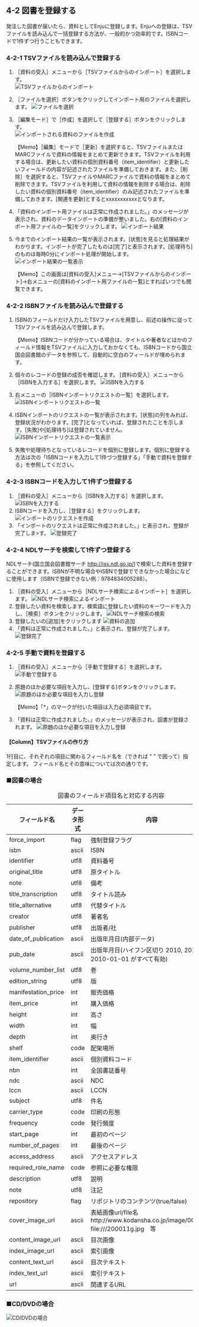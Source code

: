 <a name="4-2" />

4-2 図書を登録する
------------------

発注した図書が届いたら、資料としてEnjuに登録します。Enjuへの登録は、TSVファイルを読み込んで一括登録する方法が、一般的かつ効率的です。ISBNコードで1件ずつ行うこともできます。

<a name="4-2-1" />

### 4-2-1 TSVファイルを読み込んで登録する

1. ［資料の受入］メニューから［TSVファイルからのインポート］を選択します。  
   ![TSVファイルからのインポート](assets/images/image_operation_093.png)
2. ［ファイルを選択］ボタンをクリックしてインポート用のファイルを選択します。
   ![ファイルを選択](assets/images/image_operation_094.png)
3. ［編集モード］で［作成］を選択して［登録する］ボタンをクリックします。  
   ![インポートされる資料のファイルを作成](assets/images/image_operation_095.png)
   
   <div class="alert alert-info">【Memo】［編集］モードで［更新］を選択すると、TSVファイルまたはMARCファイルで資料の情報をまとめて更新できます。TSVファイルを利用する場合は、更新したい資料の個別資料番号（item_identifier）と更新したいフィールドの内容が記述されたファイルを準備しておきます。また、［削除］を選択すると、TSVファイルやMARCファイルで資料の情報をまとめて削除できます。TSVファイルを利用して資料の情報を削除する場合は、削除したい資料の個別資料番号（item_identifier）のみ記述されたファイルを準備しておきます。[関連を更新]とするとxxxxxxxxxxxとなります。
   </div>

3. 「資料のインポート用ファイルは正常に作成されました。」のメッセージが表示され、資料のデータインポートの準備が整いました。右の[資料のインポート用ファイルの一覧]をクリックします。
   ![インポート結果](assets/images/image_operation_095_2.png)
4. 今までのインポート結果の一覧が表示されます。[状態]を見ると処理結果がわかります。インポートが完了したものは[完了]と表示されます。[処理待ち]のものは毎時0分にインポート処理が開始します。
   ![インポート結果の一覧表示](assets/images/image_operation_095_3.png)

   <div class="alert alert-info">【Memo】この画面は[資料の受入]メニュー->[TSVファイルからのインポート]->右メニューの[資料のインポート用ファイルの一覧]とすればいつでも閲覧できます。</div> 

<a name="4-2-2" />

### 4-2-2 ISBNファイルを読み込んで登録する

1. ISBNのフィールドだけ入力したTSVファイルを用意し、前述の操作に従ってTSVファイルを読み込んで登録します。

	<div class="alert alert-info">【Memo】ISBNコードが分かっている場合は、タイトルや著者などほかのフィールド情報をTSVファイルに入力しておかなくても、ISBNコードから国立国会図書館のデータを参照して、自動的に空白のフィールドが埋められます。
	</div>

2. 個々のレコードの登録の成否を確認します。 [資料の受入］メニューから［ISBNを入力する］を選択します。
   ![ISBNを入力する](assets/images/image_operation_106.png)
3. 右メニューの［ISBNインポートリクエストの一覧］を選択します。
   ![ISBNインポートリクエストの一覧](assets/images/image_operation_109_2.png)
4. ISBNインポートのリクエストの一覧が表示されます。[状態]の列をみれば、登録状況がわかります。[完了]となっていれば、登録されたことを示します。[失敗]や[処理待ち]は登録されていません。
   ![ISBNインポートリクエストの一覧表示](assets/images/image_operation_109_3.png)
5. 失敗や処理待ちとなっているレコードを個別に登録します。個別に登録する方法は次の「ISBNコードを入力して1件づつ登録する」「手動で資料を登録する」を参照してください。

<a name="4-2-3" />

### 4-2-3 ISBNコードを入力して1件ずつ登録する

1. ［資料の受入］メニューから［ISBNを入力する］を選択します。
   ![ISBNを入力する](assets/images/image_operation_106.png)
2. ISBNコードを入力し、［登録する］をクリックします。
   ![インポートのリクエストを作成](assets/images/image_operation_108.png)
3. 「インポートのリクエストは正常に作成されました。」と表示され、登録が完了しま>す。
   ![登録完了](assets/images/image_operation_109.png)

<a name="4-2-4" />

### 4-2-4 NDLサーチを検索して1件ずつ登録する

NDLサーチ(国立国会図書館サーチ http://iss.ndl.go.jp/)で検索した資料を登録することができます。ISBNが不明な場合やISBNで登録でできなかった場合になどに使用します（ISBNで登録できない例：9784834005288）。

1. ［資料の受入］メニューから［NDLサーチ検索によるインポート］を選択します。
   ![NDLサーチ検索によるインポート](assets/images/image_operation_106_ndl.png)
2. 登録したい資料を検索します。検索語に登録したい資料のキーワードを入力し、［検索］ボタンをクリックします。
   ![NDLサーチ検索の検索](assets/images/image_operation_107_ndl.png)
3. 登録したいの[追加]をクリックします
   ![資料の追加](assets/images/image_operation_108_ndl.png)
4. 「資料は正常に作成されました。」と表示され、登録が完了します。
   ![登録完了](assets/images/image_operation_109_ndl.png)

<a name="4-2-5" />

### 4-2-5 手動で資料を登録する

1. ［資料の受入］メニューから［手動で登録する］を選択します。
   ![手動で登録する](assets/images/image_operation_input_manually_manifestation.png)
2. 原題のほか必要な項目を入力し、[登録する]ボタンをクリックします。
   ![原題のほか必要な項目を入力し登録](assets/images/image_operation_100.png)

   <div class="alert alert-info" markdown="1">【Memo】「*」のマークが付いた項目は入力必須項目です。
   </div>

4. 「資料は正常に作成されました。」のメッセージが表示され、図書が登録されます。
  ![原題のほか必要な項目を入力し登録](assets/images/image_operation_100_2.png)

<div class="alert alert-success" markdown="1">
<h4 class="alert-heading">【Column】TSVファイルの作り方</h4>
1行目に、それぞれの項目に関わるフィールド名を（できれば " " で囲って）指定します。
フィールド名とその意味については次の通りです。

<a name="4-2-6" />

### ■図書の場合

<table class="table table-bordered table-condensed table-striped">
<caption>図書のフィールド項目名と対応する内容</caption>
<thead>
<tr>
<th>フィールド名</th>
<th>データ形式</th>
<th>内容</th>
</tr>
</thead>
<tbody>
<tr>
<td>force_import</td><td>flag</td><td>強制登録フラグ</td>
</tr>
<tr>
<td>isbn</td><td>ascii</td><td>ISBN</td>
</tr>
<tr>
<td>identifier</td><td>utf8</td><td>資料番号</td>
</tr>
<tr>
<td>original_title</td><td>utf8</td><td>原タイトル</td>
</tr>
<tr>
<td>note</td><td>utf8</td><td>備考</td>
</tr>
<tr>
<td>title_transcription</td><td>utf8</td><td>タイトル読み</td>
</tr>
<tr>
<td>title_alternative</td><td>utf8</td><td>代替タイトル</td>
</tr>
<tr>
<td>creator</td><td>utf8</td><td>著者名</td>
</tr>
<tr>
<td>publisher</td><td>utf8</td><td>出版者/社</td>
</tr>
<tr>
<td>date_of_publication</td><td>ascii</td><td>出版年月日(内部データ)</td>
</tr>
<tr>
<td>pub_date</td><td>ascii</td><td>出版年月日(ハイフン区切り  2010, 2010-01, 2010-01-01 がすべて有効)</td>
</tr>
<tr>
<td>volume_number_list</td><td>utf8</td><td>巻</td>
</tr>
<tr>
<td>edition_string</td><td>utf8</td><td>版</td>
</tr>
<tr>
<td>manifestation_price</td><td>int</td><td>販売価格</td>
</tr>
<tr>
<td>item_price</td><td>int</td><td>購入価格</td>
</tr>
<tr>
<td>height</td><td>int</td><td>高さ</td>
</tr>
<tr>
<td>width</td><td>int</td><td>幅</td>
</tr>
<tr>
<td>depth</td><td>int</td><td>奥行き</td>
</tr>
<tr>
<td>shelf</td><td>code</td><td>配架場所</td>
</tr>
<tr>
<td>item_identifier</td><td>ascii</td><td>個別資料コード</td>
</tr>
<tr>
<td>nbn</td><td>int</td><td>全国書誌番号</td>
</tr>
<tr>
<td>ndc</td><td>ascii</td><td>NDC</td>
</tr>
<tr>
<td>lccn</td><td>ascii</td><td>LCCN</td>
</tr>
<tr>
<td>subject</td><td>utf8</td><td>件名</td>
</tr>
<tr>
<td>carrier_type</td><td>code</td><td>印刷の形態</td>
</tr>
<tr>
<td>frequency</td><td>code</td><td>発行頻度</td>
</tr>
<tr>
<td>start_page</td><td>int</td><td>最初のページ</td>
</tr>
<tr>
<td>number_of_pages</td><td>int</td><td>最後のページ</td>
</tr>
<tr>
<td>access_address</td><td>ascii</td><td>アクセスアドレス</td>
</tr>
<tr>
<td>required_role_name</td><td>code</td><td>参照に必要な権限</td>
</tr>
<tr>
<td>description</td><td>utf8</td><td>説明</td>
</tr>
<tr>
<td>note</td><td>utf8</td><td>注記</td>
</tr>
<tr>
<td>repository</td><td>flag</td><td>リポジトリのコンテンツ(true/false)</td>
</tr>
<tr>
<td>cover_image_url</td><td>ascii</td><td>表紙画像url/file名<br/>
http://www.kodansha.co.jp/image/0001.jpg<br/>
file:///200011g.jpg　等
</td>
</tr>
<tr>
<td>content_image_url</td><td>ascii</td><td>目次画像</td>
</tr>
<tr>
<td>index_image_url</td><td>ascii</td><td>索引画像</td>
</tr>
<tr>
<td>content_text_url</td><td>ascii</td><td>目次テキスト</td>
</tr>
<tr>
<td>index_text_url</td><td>ascii</td><td>索引テキスト</td>
</tr>
<tr>
<td>url</td><td>ascii</td><td>関連するURL</td>
</tr>
</tbody>
</table>

### ■CD/DVDの場合

![CD/DVDの場合](assets/images/image_operation_102.png)

</div>

